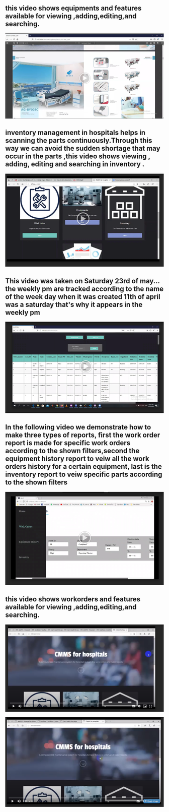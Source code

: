 
## this video shows equipments and features available  for viewing  ,adding,editing,and searching.
[![alt text](https://github.com/yara7/clinical/blob/master/static/video_icon.PNG)](https://drive.google.com/file/d/1Hp7qZfNeBJJIeSYifVD0UX6aD4FXxm4h/view?usp=sharing)
## inventory management in hospitals helps in scanning the parts continuously.Through this way we can avoid the sudden shortage that may occur in the parts ,this video shows viewing , adding, editing  and searching in inventory .
[![alt text](https://github.com/yara7/clinical/blob/master/static/inventory.PNG)](https://drive.google.com/file/d/1vZcrf_h1G7noVNT6MVh4ut6QCT4Y24VA/view?fbclid=IwAR0CsqvOcPSkhlvQzXatR6S3k43paT0cqHwVUQHdMskwwRKvT8vZlhSlDh4)

## This video was taken on Saturday 23rd of may... the weekly pm are tracked according to the name of the week day when it was created 11th of april was a saturday that's why it appears in the weekly pm
[![alt text](https://github.com/yara7/clinical/blob/master/static/pm_today.PNG)](https://drive.google.com/file/d/1MxzOazYCvkB9htXBEoF8Y50rkvKfMhr-/view?fbclid=IwAR1c6ZsBD_7bYmAmjA8Zt18zlv_iPogwxLfyh0i8P5E_229lVR7mxQCyZl8)
## In the following video we demonstrate how to make three types of reports,  first the work order report is made for specific work orders according to the shown filters,second the equipment history report to veiw all the work orders  history for a certain equipment, last is the inventory report to veiw specific parts according to the shown filters

[![alt text](https://github.com/yara7/clinical/blob/master/static/report.PNG)](https://drive.google.com/file/d/19yvJCnkXTlQMHYXu-4YhR1sxf3cnBIRY/view?fbclid=IwAR0ySDtSPFpfOEnsKxc30tv1xWQWCEwB1jKI0lFs0CBSGGsf0vMHWnXiHEQ)

##  this video shows workorders and features available  for viewing  ,adding,editing,and searching.
[![alt text](https://github.com/yara7/clinical/blob/master/static/w1.PNG)](https://drive.google.com/file/d/1gx_6dk5N1oPPXIuIpxoOAcuvVOkKL8BD/view)

[![alt text](https://github.com/yara7/clinical/blob/master/static/w.PNG)](https://drive.google.com/file/d/1wiSnjkRdnaYFU55C17NOy6Fmr6Cn4wN8/view)

